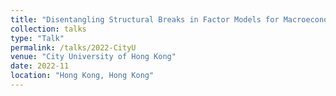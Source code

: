 ```yaml
---
title: "Disentangling Structural Breaks in Factor Models for Macroeconomic Data"
collection: talks
type: "Talk"
permalink: /talks/2022-CityU
venue: "City University of Hong Kong"
date: 2022-11
location: "Hong Kong, Hong Kong"
---
```


